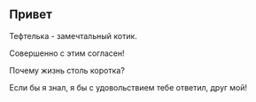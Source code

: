 ## Привет

Тефтелька - замечтальный котик.

Совершенно с этим согласен!

Почему жизнь столь коротка?

Если бы я знал, я бы с удовольствием тебе ответил, друг мой!
